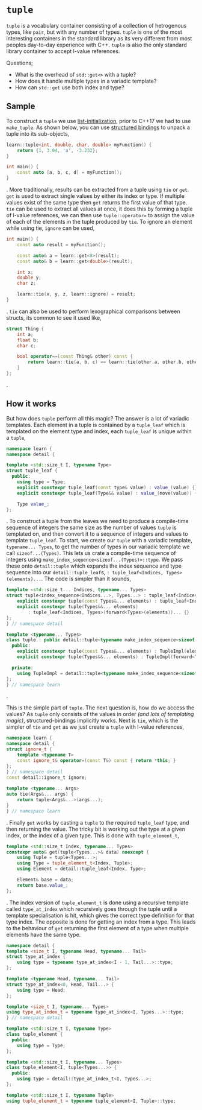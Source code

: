 # `tuple`
`tuple` is a vocabulary container consisting of a collection of hetrogenous types, like `pair`, but with any number of types. `tuple` is one of the most interesting containers in the standard library as its very different from most peoples day-to-day experience with C++. `tuple` is also the only standard library container to accept l-value references.

Questions;

- What is the overhead of `std::get<>` with a tuple?
- How does it handle multiple types in a variadic template?
- How can `std::get` use both index and type?

## Sample
To construct a `tuple` we use [list-initialization](https://en.cppreference.com/w/cpp/language/list_initialization), prior to C++17 we had to use `make_tuple`. As shown below, you can use [structured bindings](https://en.cppreference.com/w/cpp/language/structured_binding) to unpack a tuple into its sub-objects, 

```cpp
learn::tuple<int, double, char, double> myFunction() {
    return {1, 3.04, 'a', -3.232};
}

int main() {
    const auto [a, b, c, d] = myFunction();
}
```
. More traditionally, results can be extracted from a tuple using `tie` or `get`. `get` is used to extract single values by either its index or type. If multiple values exist of the same type then `get` returns the first value of that type. `tie` can be used to extract all values at once, it does this by forming a tuple of l-value references, we can then use `tuple::operator=` to assign the value of each of the elements in the tuple produced by `tie`. To ignore an element while using tie, `ignore` can be used,

```cpp
int main() {
    const auto result = myFunction();

    const auto& a = learn::get<0>(result);
    const auto& b = learn::get<double>(result);

    int x;
    double y;
    char z;

    learn::tie(x, y, z, learn::ignore) = result;
}
```
.  `tie` can also be used to perform lexographical comparisons between structs, its common to see it used like, 

```cpp
struct Thing {
    int a;
    float b;
    char c;

    bool operator==(const Thing& other) const {
        return learn::tie(a, b, c) == learn::tie(other.a, other.b, other.c);
    }
};
```
. 

## How it works

But how does `tuple` perform all this magic? The answer is a lot of variadic templates. Each element in a tuple is contained by a `tuple_leaf` which is templated on the element type and index, each `tuple_leaf` is unique within a `tuple`, 

```cpp
namespace learn {
namespace detail {

template <std::size_t I, typename Type>
struct tuple_leaf {
  public:
    using type = Type;
    explicit constexpr tuple_leaf(const type& value) : value_(value) {}
    explicit constexpr tuple_leaf(Type&& value) : value_(move(value)) {}

    Type value_;
};
```
. To construct a tuple from the leaves we need to produce a compile-time sequence of integers the same size as the number of values `tuple` is templated on, and then convert it to a sequence of integers and values to template `tuple_leaf`. To start, we create our `tuple` with a variadic template, `typename... Types`, to get the number of types in our variadic template we call `sizeof...(Types)`. This lets us crate a compile-time sequence of integers using `make_index_sequence<sizeof...(Types)>::type`. We pass these onto `detail::tuple` which expands the index sequence and type sequence into our `detail::tuple_leaf`s, `: tuple_leaf<Indices, Types>(elements)...`. The code is simpler than it sounds,

```cpp
template <std::size_t... Indices, typename... Types>
struct tuple<index_sequence<Indices...>, Types...> : tuple_leaf<Indices, Types>... {
    explicit constexpr tuple(const Types&... elements) : tuple_leaf<Indices, Types>(elements)... {}
    explicit constexpr tuple(Types&&... elements)
        : tuple_leaf<Indices, Types>(forward<Types>(elements))... {}
};
} // namespace detail

template <typename... Types>
class tuple : public detail::tuple<typename make_index_sequence<sizeof...(Types)>::type, Types...> {
  public:
    explicit constexpr tuple(const Types&... elements) : TupleImpl(elements...) {}
    explicit constexpr tuple(Types&&... elements) : TupleImpl(forward<Types>(elements)...) {}

  private:
    using TupleImpl = detail::tuple<typename make_index_sequence<sizeof...(Types)>::type, Types...>;
};
} // namespace learn
```
. 

This is the simple part of `tuple`. The next question is, how do we access the values? As `tuple` only consists of the values in order *(and lots of templating magic)*, structured-bindings implicitly works. Next is `tie`, which is the simpler of `tie` and `get` as we just create a `tuple` with l-value references, 

```cpp
namespace learn {
namespace detail {
struct ignore_t {
    template <typename T>
    const ignore_t& operator=(const T&) const { return *this; }
};
} // namespace detail 
const detail::ignore_t ignore;
 
template <typename... Args>
auto tie(Args&... args) {
    return tuple<Args&...>(args...);
}
} // namespace learn 
```
. Finally `get` works by casting a `tuple` to the required `tuple_leaf` type, and then returning the value. The tricky bit is working out the type at a given index, or the index of a given type. This is done with `tuple_element_t`,

```cpp
template <std::size_t Index, typename... Types>
constexpr auto& get(tuple<Types...>& data) noexcept {
    using Tuple = tuple<Types...>;
    using Type = tuple_element_t<Index, Tuple>;
    using Element = detail::tuple_leaf<Index, Type>;

    Element& base = data;
    return base.value_;
};
```
. The index version of `tuple_element_t` is done using a recursive template called `type_at_index` which recursively goes through the tuple until a template specialisation is hit, which gives the correct type definition for that type index. The opposite is done for getting an index from a type. This leads to the behaviour of `get` returning the first element of a type when multiple elements have the same type.

```cpp
namespace detail {
template <size_t I, typename Head, typename... Tail>
struct type_at_index {
    using type = typename type_at_index<I - 1, Tail...>::type;
};

template <typename Head, typename... Tail>
struct type_at_index<0, Head, Tail...> {
    using type = Head;
};

template <size_t I, typename... Types>
using type_at_index_t = typename type_at_index<I, Types...>::type;
} // namespace detail

template <std::size_t I, typename Type>
class tuple_element {
  public:
    using type = Type;
};

template <std::size_t I, typename... Types>
class tuple_element<I, tuple<Types...>> {
  public:
    using type = detail::type_at_index_t<I, Types...>;
};

template <std::size_t I, typename Tuple>
using tuple_element_t = typename tuple_element<I, Tuple>::type;
```